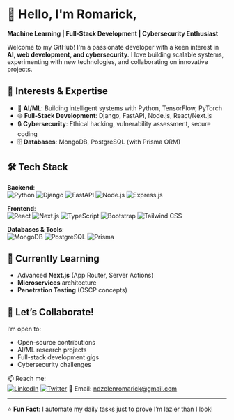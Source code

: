 # 👋 Hello, I'm Romarick, 

**Machine Learning | Full-Stack Development | Cybersecurity Enthusiast**

Welcome to my GitHub! I'm a passionate developer with a keen interest in **AI, web development, and cybersecurity**. I love building scalable systems, experimenting with new technologies, and collaborating on innovative projects.

## 🔭 Interests & Expertise
- 🤖 **AI/ML**: Building intelligent systems with Python, TensorFlow, PyTorch
- 🌐 **Full-Stack Development**: Django, FastAPI, Node.js, React/Next.js
- 🔒 **Cybersecurity**: Ethical hacking, vulnerability assessment, secure coding
- 🗄️ **Databases**: MongoDB, PostgreSQL (with Prisma ORM)

## 🛠️ Tech Stack
**Backend**:  
![Python](https://img.shields.io/badge/Python-3776AB?style=flat&logo=python&logoColor=white)
![Django](https://img.shields.io/badge/Django-092E20?style=flat&logo=django&logoColor=white)
![FastAPI](https://img.shields.io/badge/FastAPI-005571?style=flat&logo=fastapi)
![Node.js](https://img.shields.io/badge/Node.js-339933?style=flat&logo=nodedotjs&logoColor=white)
![Express.js](https://img.shields.io/badge/Express.js-000000?style=flat&logo=express&logoColor=white)

**Frontend**:  
![React](https://img.shields.io/badge/React-20232A?style=flat&logo=react&logoColor=61DAFB)
![Next.js](https://img.shields.io/badge/Next.js-000000?style=flat&logo=nextdotjs&logoColor=white)
![TypeScript](https://img.shields.io/badge/TypeScript-007ACC?style=flat&logo=typescript&logoColor=white)
![Bootstrap](https://img.shields.io/badge/Bootstrap-7952B3?style=flat&logo=bootstrap&logoColor=white)
![Tailwind CSS](https://img.shields.io/badge/Tailwind_CSS-06B6D4?style=flat&logo=tailwind-css&logoColor=white)

**Databases & Tools**:  
![MongoDB](https://img.shields.io/badge/MongoDB-47A248?style=flat&logo=mongodb&logoColor=white)
![PostgreSQL](https://img.shields.io/badge/PostgreSQL-4169E1?style=flat&logo=postgresql&logoColor=white)
![Prisma](https://img.shields.io/badge/Prisma-2D3748?style=flat&logo=prisma&logoColor=white)

## 🌱 Currently Learning
- Advanced **Next.js** (App Router, Server Actions)
- **Microservices** architecture
- **Penetration Testing** (OSCP concepts)

## 🤝 Let’s Collaborate!
I’m open to:
- Open-source contributions
- AI/ML research projects
- Full-stack development gigs
- Cybersecurity challenges

📫 Reach me:  
[![LinkedIn](https://img.shields.io/badge/LinkedIn-0077B5?style=flat&logo=linkedin&logoColor=white)](Your_LinkedIn_Profile_URL)
[![Twitter](https://img.shields.io/badge/Twitter-1DA1F2?style=flat&logo=twitter&logoColor=white)](Your_Twitter_Profile_URL)
📧 Email: ndzelenromarick@gmail.com

---

⭐ **Fun Fact**: I automate my daily tasks just to prove I’m lazier than I look!

